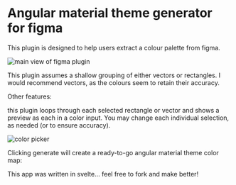 # Angular material theme generator for figma


This plugin is designed to help users extract a colour palette from figma.


![main view of figma plugin](https://imgur.com/t0kPaay)


This plugin assumes a shallow grouping of either vectors or rectangles. I would recommend vectors, as the colours seem to retain their accuracy.


Other features:

this plugin loops through each selected rectangle or vector and shows a preview as each in a color input. You may change each individual selection, as needed (or to ensure accuracy).

![color picker](https://i.imgur.com/sEVd2Gy.png)


Clicking generate will create a ready-to-go angular material theme color map:




This app was written in svelte... feel free to fork and make better! 
